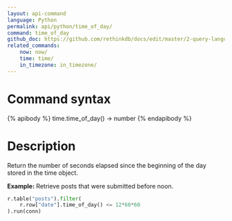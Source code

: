 ```yaml
---
layout: api-command 
language: Python
permalink: api/python/time_of_day/
command: time_of_day 
github_doc: https://github.com/rethinkdb/docs/edit/master/2-query-language/api/python/dates-and-times/time_of_day.md
related_commands:
    now: now/
    time: time/
    in_timezone: in_timezone/
---
```


# Command syntax #

{% apibody %}
time.time_of_day() &rarr; number
{% endapibody %}

# Description #

Return the number of seconds elapsed since the beginning of the day stored in the time object.

__Example:__ Retrieve posts that were submitted before noon.

```py
r.table("posts").filter(
    r.row["date"].time_of_day() <= 12*60*60
).run(conn)
```



